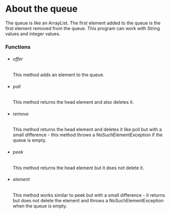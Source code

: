 <!DOCTYPE html>
<html lang="en">
<head>
    <meta charset="UTF-8">
    <title>About Queue</title>
</head>
<body>
    <h1>About the queue</h1>
    <p>The queue is like an ArrayList. The first element added to the queue is the first element removed from the queue. This program can work with String values and 
    integer values.</p>
    <h3>Functions</h3>
    <ul>
        <li>
            <div>
                <h6>offer</h6>
                <p>This method adds an element to the queue.</p>
            </div>
        </li>
        <li>
            <div>
                <h6>poll</h6>
                <p>This method returns the head element and also deletes it.</p>
            </div>
        </li>
        <li>
            <div>
                <h6>remove</h6>
                <p>This method returns the head element and deletes it like poll but with a small difference - this method throws a NoSuchElementException if the queue is empty.</p>
            </div>
        </li>
        <li>
            <div>
                <h6>peek</h6>
                    <p>This method returns the head element but it does not delete it.</p>
            </div>
        </li>
        <li>
            <div>
                <h6>element</h6>
                <p>This method works similar to peek but with a small difference - it returns but does not delete the element and throws a NoSuchElementException when the queue is empty.</p>
             </div>
        </li>                
    </ul>
</body>
</html>